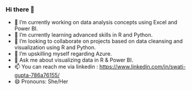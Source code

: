 ### Hi there 👋

- 🔭 I’m currently working on data analysis concepts using Excel and Power BI.
- 🌱 I’m currently learning advanced skills in R and Python.
- 👯 I’m looking to collaborate on projects based on data cleansing and visualization using R and Python.
- 🤔 I’m upskilling myself regarding Azure.
- 💬 Ask me about visualizing data in R & Power BI.
- 📫 You can reach me via linkedin : https://www.linkedin.com/in/swati-gupta-786a76155/
- 😄 Pronouns: She/Her
